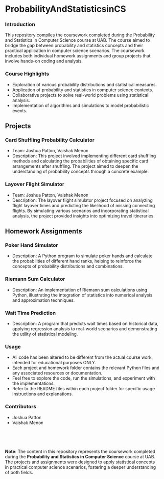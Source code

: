# ProbabilityAndStatisticsinCS

<h3> Introduction </h3>
This repository compiles the coursework completed during the Probability and Statistics in Computer Science course at UAB. The course aimed to bridge the gap between probability and statistics concepts and their practical application in computer science scenarios. The coursework includes both individual homework assignments and group projects that involve hands-on coding and analysis.

<h3> Course Highlights </h3>
<ul> 
    <li>Exploration of various probability distributions and statistical measures.
    <li>Application of probability and statistics in computer science contexts.
    <li>Collaborative projects to solve real-world problems using statistical analysis.
    <li>Implementation of algorithms and simulations to model probabilistic events.
</ul>

<h2> Projects </h2>
<h3> Card Shuffling Probability Calculator </h3>
<ul> 
    <li>Team: Joshua Patton, Vaishak Menon
    <li>Description: This project involved implementing different card shuffling methods and calculating the probabilities of obtaining specific card arrangements after shuffling. The project aimed to deepen the understanding of probability concepts through a concrete example.
</ul>

<h3> Layover Flight Simulator </h3>
<ul> 
    <li>Team: Joshua Patton, Vaishak Menon
    <li>Description: The layover flight simulator project focused on analyzing flight layover times and predicting the likelihood of missing connecting flights. By simulating various scenarios and incorporating statistical analysis, the project provided insights into optimizing travel itineraries.
</ul>

<h2> Homework Assignments </h2>
<h3> Poker Hand Simulator </h3>
<ul> 
    <li>Description: A Python program to simulate poker hands and calculate the probabilities of different hand ranks, helping to reinforce the concepts of probability distributions and combinations.
</ul>

<h3> Riemann Sum Calculator </h3>
<ul> 
    <li>Description: An implementation of Riemann sum calculations using Python, illustrating the integration of statistics into numerical analysis and approximation techniques.
</ul>

<h3> Wait Time Prediction </h3>
<ul> 
    <li>Description: A program that predicts wait times based on historical data, applying regression analysis to real-world scenarios and demonstrating the utility of statistical modeling.
</ul>

<h3> Usage </h3>
<ul> 
    <li>All code has been altered to be different from the actual course work, intended for educational purposes ONLY.
    <li>Each project and homework folder contains the relevant Python files and any associated resources or documentation.
    <li>Feel free to explore the code, run the simulations, and experiment with the implementations.
    <li>Refer to the README files within each project folder for specific usage instructions and explanations.
</ul>

<h3> Contributors </h3>
<ul> 
    <li>Joshua Patton
    <li>Vaishak Menon
</ul><br><br>

<h2></h2>
<footer>
    <b>Note:</b> The content in this repository represents the coursework completed during the <b>Probability and Statistics in Computer Science</b> course at UAB. The projects and assignments were designed to apply statistical concepts in practical computer science scenarios, fostering a deeper understanding of both fields.
</footer>
